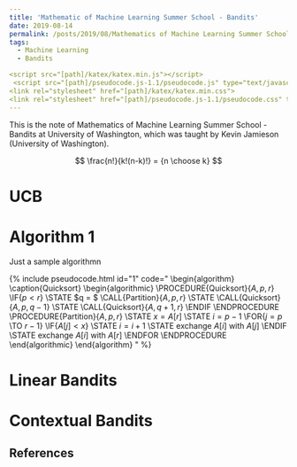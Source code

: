 ```yaml
---
title: 'Mathematic of Machine Learning Summer School - Bandits'
date: 2019-08-14
permalink: /posts/2019/08/Mathematics of Machine Learning Summer School - Bandits/
tags:
  - Machine Learning
  - Bandits

<script src="[path]/katex/katex.min.js"></script>
 <script src="[path]/pseudocode.js-1.1/pseudocode.js" type="text/javascript"></script>
<link rel="stylesheet" href="[path]/katex/katex.min.css">
<link rel="stylesheet" href="[path]/pseudocode.js-1.1/pseudocode.css" type="text/css">
---
```


This is the note of Mathematics of Machine Learning Summer School - Bandits at University of Washington, which was taught by Kevin Jamieson (University of Washington).

$$
\frac{n!}{k!(n-k)!} = {n \choose k}
$$

UCB
======


# Algorithm 1
Just a sample algorithmn

{% include pseudocode.html id="1" code="
\begin{algorithm}
\caption{Quicksort}
\begin{algorithmic}
\PROCEDURE{Quicksort}{$A, p, r$}
    \IF{$p < r$} 
        \STATE $q = $ \CALL{Partition}{$A, p, r$}
        \STATE \CALL{Quicksort}{$A, p, q - 1$}
        \STATE \CALL{Quicksort}{$A, q + 1, r$}
    \ENDIF
\ENDPROCEDURE
\PROCEDURE{Partition}{$A, p, r$}
    \STATE $x = A[r]$
    \STATE $i = p - 1$
    \FOR{$j = p$ \TO $r - 1$}
        \IF{$A[j] < x$}
            \STATE $i = i + 1$
            \STATE exchange
            $A[i]$ with     $A[j]$
        \ENDIF
        \STATE exchange $A[i]$ with $A[r]$
    \ENDFOR
\ENDPROCEDURE
\end{algorithmic}
\end{algorithm}
" %}


Linear Bandits
======

Contextual Bandits
======

References
------
